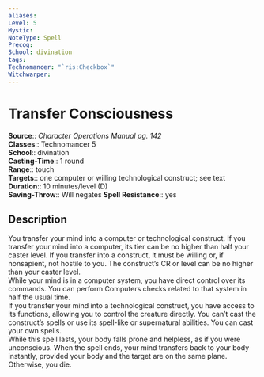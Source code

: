 ```yaml
---
aliases: 
Level: 5
Mystic: 
NoteType: Spell
Precog: 
School: divination 
tags: 
Technomancer: "`ris:Checkbox`"
Witchwarper: 
---
```


# Transfer Consciousness

**Source**:: _Character Operations Manual pg. 142_  
**Classes**:: Technomancer 5  
**School**:: divination  
**Casting-Time**:: 1 round  
**Range**:: touch  
**Targets**:: one computer or willing technological construct; see text  
**Duration**:: 10 minutes/level (D)  
**Saving-Throw**:: Will negates
**Spell Resistance**:: yes

## Description

You transfer your mind into a computer or technological construct. If you transfer your mind into a computer, its tier can be no higher than half your caster level. If you transfer into a construct, it must be willing or, if nonsapient, not hostile to you. The construct’s CR or level can be no higher than your caster level.  
While your mind is in a computer system, you have direct control over its commands. You can perform Computers checks related to that system in half the usual time.  
If you transfer your mind into a technological construct, you have access to its functions, allowing you to control the creature directly. You can’t cast the construct’s spells or use its spell-like or supernatural abilities. You can cast your own spells.  
While this spell lasts, your body falls prone and helpless, as if you were unconscious. When the spell ends, your mind transfers back to your body instantly, provided your body and the target are on the same plane. Otherwise, you die.
